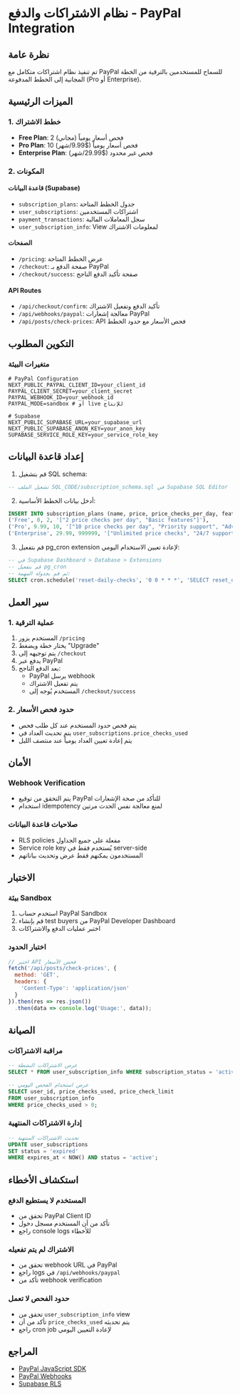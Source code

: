 # نظام الاشتراكات والدفع - PayPal Integration

## نظرة عامة
تم تنفيذ نظام اشتراكات متكامل مع PayPal للسماح للمستخدمين بالترقية من الخطة المجانية إلى الخطط المدفوعة (Pro أو Enterprise).

## الميزات الرئيسية

### 1. خطط الاشتراك
- **Free Plan**: 2 فحص أسعار يومياً (مجاني)
- **Pro Plan**: 10 فحص أسعار يومياً ($9.99/شهر)
- **Enterprise Plan**: فحص غير محدود ($29.99/شهر)

### 2. المكونات

#### قاعدة البيانات (Supabase)
- `subscription_plans`: جدول الخطط المتاحة
- `user_subscriptions`: اشتراكات المستخدمين
- `payment_transactions`: سجل المعاملات المالية
- `user_subscription_info`: View لمعلومات الاشتراك

#### الصفحات
- `/pricing`: عرض الخطط المتاحة
- `/checkout`: صفحة الدفع بـ PayPal
- `/checkout/success`: صفحة تأكيد الدفع الناجح

#### API Routes
- `/api/checkout/confirm`: تأكيد الدفع وتفعيل الاشتراك
- `/api/webhooks/paypal`: معالجة إشعارات PayPal
- `/api/posts/check-prices`: API فحص الأسعار مع حدود الخطط

## التكوين المطلوب

### متغيرات البيئة
```env
# PayPal Configuration
NEXT_PUBLIC_PAYPAL_CLIENT_ID=your_client_id
PAYPAL_CLIENT_SECRET=your_client_secret
PAYPAL_WEBHOOK_ID=your_webhook_id
PAYPAL_MODE=sandbox # أو live للإنتاج

# Supabase
NEXT_PUBLIC_SUPABASE_URL=your_supabase_url
NEXT_PUBLIC_SUPABASE_ANON_KEY=your_anon_key
SUPABASE_SERVICE_ROLE_KEY=your_service_role_key
```

## إعداد قاعدة البيانات

1. قم بتشغيل SQL schema:
```sql
-- تشغيل الملف SQL_CODE/subscription_schema.sql في Supabase SQL Editor
```

2. أدخل بيانات الخطط الأساسية:
```sql
INSERT INTO subscription_plans (name, price, price_checks_per_day, features) VALUES
('Free', 0, 2, '["2 price checks per day", "Basic features"]'),
('Pro', 9.99, 10, '["10 price checks per day", "Priority support", "Advanced analytics"]'),
('Enterprise', 29.99, 999999, '["Unlimited price checks", "24/7 support", "Custom integrations"]');
```

3. قم بتفعيل pg_cron extension لإعادة تعيين الاستخدام اليومي:
```sql
-- في Supabase Dashboard > Database > Extensions
-- قم بتفعيل pg_cron
-- ثم قم بجدولة المهمة:
SELECT cron.schedule('reset-daily-checks', '0 0 * * *', 'SELECT reset_daily_price_checks();');
```

## سير العمل

### 1. عملية الترقية
1. المستخدم يزور `/pricing`
2. يختار خطة ويضغط "Upgrade"
3. يتم توجيهه إلى `/checkout`
4. يدفع عبر PayPal
5. بعد الدفع الناجح:
   - PayPal يرسل webhook
   - يتم تفعيل الاشتراك
   - المستخدم يُوجه إلى `/checkout/success`

### 2. حدود فحص الأسعار
- يتم فحص حدود المستخدم عند كل طلب فحص
- يتم تحديث العداد في `user_subscriptions.price_checks_used`
- يتم إعادة تعيين العداد يومياً عند منتصف الليل

## الأمان

### Webhook Verification
- يتم التحقق من توقيع PayPal للتأكد من صحة الإشعارات
- استخدام idempotency لمنع معالجة نفس الحدث مرتين

### صلاحيات قاعدة البيانات
- RLS policies مفعلة على جميع الجداول
- Service role key يُستخدم فقط في server-side
- المستخدمون يمكنهم فقط عرض وتحديث بياناتهم

## الاختبار

### بيئة Sandbox
1. استخدم حساب PayPal Sandbox
2. قم بإنشاء test buyers من PayPal Developer Dashboard
3. اختبر عمليات الدفع والاشتراكات

### اختبار الحدود
```javascript
// اختبر API فحص الأسعار
fetch('/api/posts/check-prices', {
  method: 'GET',
  headers: {
    'Content-Type': 'application/json'
  }
}).then(res => res.json())
  .then(data => console.log('Usage:', data));
```

## الصيانة

### مراقبة الاشتراكات
```sql
-- عرض الاشتراكات النشطة
SELECT * FROM user_subscription_info WHERE subscription_status = 'active';

-- عرض استخدام الفحص اليومي
SELECT user_id, price_checks_used, price_check_limit 
FROM user_subscription_info 
WHERE price_checks_used > 0;
```

### إدارة الاشتراكات المنتهية
```sql
-- تحديث الاشتراكات المنتهية
UPDATE user_subscriptions 
SET status = 'expired' 
WHERE expires_at < NOW() AND status = 'active';
```

## استكشاف الأخطاء

### المستخدم لا يستطيع الدفع
- تحقق من PayPal Client ID
- تأكد من أن المستخدم مسجل دخول
- راجع console logs للأخطاء

### الاشتراك لم يتم تفعيله
- تحقق من webhook URL في PayPal
- راجع logs في `/api/webhooks/paypal`
- تأكد من webhook verification

### حدود الفحص لا تعمل
- تحقق من `user_subscription_info` view
- تأكد من أن `price_checks_used` يتم تحديثه
- راجع cron job لإعادة التعيين اليومي

## المراجع
- [PayPal JavaScript SDK](https://developer.paypal.com/docs/checkout/)
- [PayPal Webhooks](https://developer.paypal.com/docs/api/webhooks/)
- [Supabase RLS](https://supabase.com/docs/guides/auth/row-level-security)
